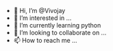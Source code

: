 - 👋 Hi, I’m @Vivojay
- 👀 I’m interested in ...
- 🌱 I’m currently learning python
- 💞️ I’m looking to collaborate on ...
- 📫 How to reach me ...

<!---
Vivojay/Vivojay is a ✨ special ✨ repository because its `README.md` (this file) appears on your GitHub profile.
You can click the Preview link to take a look at your changes.
--->
